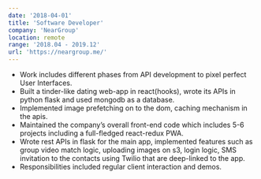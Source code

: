 ```yaml
---
date: '2018-04-01'
title: 'Software Developer'
company: 'NearGroup'
location: remote
range: '2018.04 - 2019.12'
url: 'https://neargroup.me/'
---
```


- Work includes different phases from API development to pixel perfect User Interfaces.
- Built a tinder-like dating web-app in react(hooks), wrote its APIs in python flask and used mongodb as a database.
- Implemented image prefetching on to the dom, caching mechanism in the apis.
- Maintained the company’s overall front-end code which includes 5-6 projects including a full-fledged react-redux PWA.
- Wrote rest APIs in flask for the main app, implemented features such as group video match logic, uploading images on s3, login logic, SMS invitation to the contacts using Twilio that are deep-linked to the app.
- Responsibilities included regular client interaction and demos.
